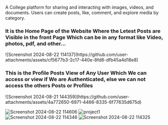 A College platform for sharing and interacting with images, videos, and documents. Users can create posts, like, comment, and explore media by category.

<h3>It is the Home Page of the Website Where the Letest Posts are Visible in the front Page Which can be in any format like Video, photos, pdf, and other...</h3>
![Screenshot 2024-08-22 114137](https://github.com/user-attachments/assets/cf5677b3-2c17-440e-8fd8-dfb45a4d18e8)

<h3>This is the Profile Posts View of Any User Which We can access or view if We are Authenticated, else we can not access the others Posts or Profiles</h3>
![Screenshot 2024-08-21 144359](https://github.com/user-attachments/assets/4a772650-6971-4466-8335-6f77635d675d)


![Screenshot 2024-08-22 114606](https://github.com/user-attachments/assets/14380f0e-7de7-4809-b706-ce051cd23340)
![project1](https://github.com/user-attachments/assets/cf7fc6aa-b1f4-4b95-8e3e-9e05545355c2)
![Screenshot 2024-08-22 114346](https://github.com/user-attachments/assets/6e630f75-e60e-4763-aaa6-0ca917e1f100)
![Screenshot 2024-08-22 114325](https://github.com/user-attachments/assets/6af96109-4dee-4408-987e-0a34272eab33)

